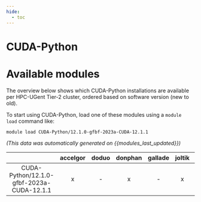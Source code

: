 ```yaml
---
hide:
  - toc
---
```


CUDA-Python
===========

# Available modules


The overview below shows which CUDA-Python installations are available per HPC-UGent Tier-2 cluster, ordered based on software version (new to old).

To start using CUDA-Python, load one of these modules using a `module load` command like:

```shell
module load CUDA-Python/12.1.0-gfbf-2023a-CUDA-12.1.1
```

*(This data was automatically generated on {{modules_last_updated}})*  

| |accelgor|doduo|donphan|gallade|joltik|shinx|
| :---: | :---: | :---: | :---: | :---: | :---: | :---: |
|CUDA-Python/12.1.0-gfbf-2023a-CUDA-12.1.1|x|-|x|-|x|-|
